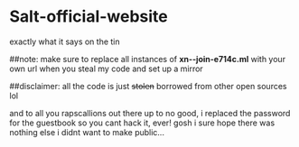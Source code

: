 # Salt-official-website
exactly what it says on the tin

##note:
make sure to replace all instances of **xn--join-e714c.ml** with your own url when you steal my code and set up a mirror

##disclaimer:
all the code is just ~~stolen~~ borrowed from other open sources lol

and to all you rapscallions out there up to no good, i replaced the password for the guestbook so you cant hack it, ever! gosh i sure hope there was nothing else i didnt want to make public...
